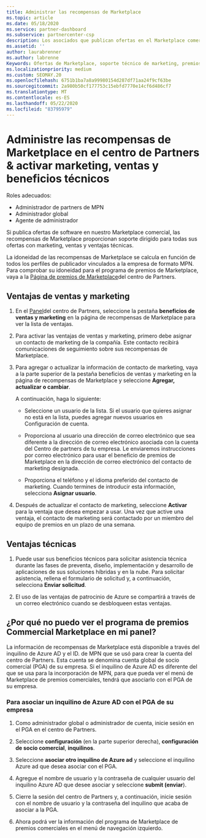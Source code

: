 ```yaml
---
title: Administrar las recompensas de Marketplace
ms.topic: article
ms.date: 05/18/2020
ms.service: partner-dashboard
ms.subservice: partnercenter-csp
description: Los asociados que publican ofertas en el Marketplace comercial pueden beneficiarse de las ventajas que ofrecen soporte técnico de marketing.
ms.assetid: ''
author: laurabrenner
ms.author: labrenne
Keywords: Ofertas de Marketplace, soporte técnico de marketing, premios, ventajas del publicador
ms.localizationpriority: medium
ms.custom: SEOMAY.20
ms.openlocfilehash: 6751b1ba7a8a99980154d287df71aa24f9cf63be
ms.sourcegitcommit: 2a980b50cf177753c15ebfd7770e14cf6d486cf7
ms.translationtype: MT
ms.contentlocale: es-ES
ms.lasthandoff: 05/22/2020
ms.locfileid: "83795979"
---
```

# <a name="manage-marketplace-rewards-in-partner-center--activate-marketing-sales-and-technical-benefits"></a>Administre las recompensas de Marketplace en el centro de Partners & activar marketing, ventas y beneficios técnicos

Roles adecuados:

- Administrador de partners de MPN
- Administrador global
- Agente de administrador

Si publica ofertas de software en nuestro Marketplace comercial, las recompensas de Marketplace proporcionan soporte dirigido para todas sus ofertas con marketing, ventas y ventajas técnicas.

La idoneidad de las recompensas de Marketplace se calcula en función de todos los perfiles de publicador vinculados a la empresa de formato MPN. Para comprobar su idoneidad para el programa de premios de Marketplace, vaya a la [Página de premios de Marketplace](https://partner.microsoft.com/dashboard/mpn/program/commercialmarketplace)del centro de Partners.

## <a name="sales-and-marketing-benefits"></a>Ventajas de ventas y marketing

1. En el [Panel](https://partner.microsoft.com/dashboard)del centro de Partners, seleccione la pestaña **beneficios de ventas y marketing** en la página de recompensas de Marketplace para ver la lista de ventajas. 

2. Para activar las ventajas de ventas y marketing, primero debe asignar un contacto de marketing de la compañía. Este contacto recibirá comunicaciones de seguimiento sobre sus recompensas de Marketplace.

3. Para agregar o actualizar la información de contacto de marketing, vaya a la parte superior de la pestaña beneficios de ventas y marketing en la página de recompensas de Marketplace y seleccione **Agregar, actualizar o cambiar**. 

   A continuación, haga lo siguiente:

   - Seleccione un usuario de la lista. Si el usuario que quieres asignar no está en la lista, puedes agregar nuevos usuarios en Configuración de cuenta.

   - Proporciona al usuario una dirección de correo electrónico que sea diferente a la dirección de correo electrónico asociada con la cuenta del Centro de partners de tu empresa. Le enviaremos instrucciones por correo electrónico para usar el beneficio de premios de Marketplace en la dirección de correo electrónico del contacto de marketing designada.

   - Proporciona el teléfono y el idioma preferido del contacto de marketing. Cuando termines de introducir esta información, selecciona **Asignar usuario**.

4. Después de actualizar el contacto de marketing, seleccione **Activar** para la ventaja que desea empezar a usar. Una vez que active una ventaja, el contacto de marketing será contactado por un miembro del equipo de premios en un plazo de una semana.

## <a name="technical-benefits"></a>Ventajas técnicas

1. Puede usar sus beneficios técnicos para solicitar asistencia técnica durante las fases de preventa, diseño, implementación y desarrollo de aplicaciones de sus soluciones híbridas y en la nube. Para solicitar asistencia, rellena el formulario de solicitud y, a continuación, selecciona **Enviar solicitud**.

2. El uso de las ventajas de patrocinio de Azure se compartirá a través de un correo electrónico cuando se desbloqueen estas ventajas.

## <a name="why-cant-i-see-the-commercial-marketplace-rewards-program-on-my-dashboard"></a>¿Por qué no puedo ver el programa de premios Commercial Marketplace en mi panel?

La información de recompensas de Marketplace está disponible a través del inquilino de Azure AD y el ID. de MPN que se usó para crear la cuenta del centro de Partners. Esta cuenta se denomina cuenta global de socio comercial (PGA) de su empresa. Si el inquilino de Azure AD es diferente del que se usa para la incorporación de MPN, para que pueda ver el menú de Marketplace de premios comerciales, tendrá que asociarlo con el PGA de su empresa.

### <a name="to-associate-an-azure-ad-tenant-with-the-pga-of-your-company"></a>Para asociar un inquilino de Azure AD con el PGA de su empresa

1. Como administrador global o administrador de cuenta, inicie sesión en el PGA en el centro de Partners.

2. Seleccione **configuración** (en la parte superior derecha), **configuración de socio comercial**, **inquilinos**. 

3. Seleccione **asociar otro inquilino de Azure ad** y seleccione el inquilino Azure ad que desea asociar con el PGA.

4. Agregue el nombre de usuario y la contraseña de cualquier usuario del inquilino Azure AD que desee asociar y seleccione **submit (enviar**).

5. Cierre la sesión del centro de Partners y, a continuación, inicie sesión con el nombre de usuario y la contraseña del inquilino que acaba de asociar a la PGA.

6. Ahora podrá ver la información del programa de Marketplace de premios comerciales en el menú de navegación izquierdo.

